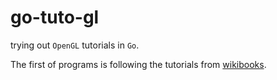 go-tuto-gl
==========

trying out ``OpenGL`` tutorials in ``Go``.

The first of programs is following the tutorials from [wikibooks](http://en.wikibooks.org/wiki/OpenGL_Programming).

